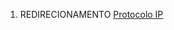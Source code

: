 1.  REDIRECIONAMENTO <a href="Protocolo_IP" class="wikilink" title="Protocolo IP">Protocolo IP</a>
